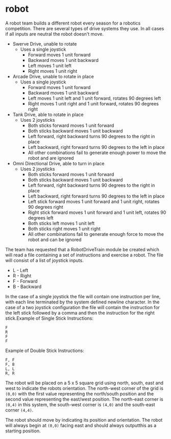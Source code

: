# robot
A robot team builds a different robot every season for a robotics competition. There are several types
of drive systems they use. In all cases if all inputs are neutral the robot doesn't move.
- Swerve Drive, unable to rotate
  - Uses a single joystick
    - Forward moves 1 unit forward
    - Backward moves 1 unit backward
    - Left moves 1 unit left
    - Right moves 1 unit right
- Arcade Drive, unable to rotate in place
  - Uses a single joystick
    - Forward moves 1 unit forward
    - Backward moves 1 unit backward
    - Left moves 1 unit left and 1 unit forward, rotates 90 degrees left
    - Right moves 1 unit right and 1 unit forward, rotates 90 degrees right
- Tank Drive, able to rotate in place
  - Uses 2 joysticks
    - Both sticks forward moves 1 unit forward
    - Both sticks backward moves 1 unit backward
    - Left forward, right backward turns 90 degrees to the right in place
    - Left backward, right forward turns 90 degrees to the left in place
    - All other combinations fail to generate enough power to move the robot and are ignored
- Omni Directional Drive, able to turn in place
  - Uses 2 joysticks
    - Both sticks forward moves 1 unit forward
    - Both sticks backward moves 1 unit backward
    - Left forward, right backward turns 90 degrees to the right in place
    - Left backward, right forward turns 90 degrees to the left in place
    - Left stick forward moves 1 unit forward and 1 unit right, rotates 90 degrees right
    - Right stick forward moves 1 unit forward and 1 unit left, rotates 90 degrees left
    - Both sticks left moves 1 unit left
    - Both sticks right moves 1 unit right
    - All other combinations fail to generate enough force to move the robot and can be ignored
    
The team has requested that a RobotDriveTrain module be created which will read a file containing a
set of instructions and exercise a robot. The file will consist of a list of joystick inputs.
- L - Left
- R - Right
- F - Forward
- B - Backward

In the case of a single joystick the file will contain one instruction per line, with each line terminated by
the system defined newline character. In the case of a two joystick configuration the file will contain
the instruction for the left stick followed by a comma and then the instruction for the right stick.Example of Single Stick Instructions:
```
F
R
F
F
```
Example of Double Stick Instructions:
```
F, F
F, B
L, L
R, R
```

The robot will be placed on a 5 x 5 square grid using north, south, east and west to indicate the robots
orientation. The north-west corner of the grid is `(0,0)` with the first value representing the north/south
position and the second value representing the east/west position. The north-east corner is `(0,4)` in this
system, the south-west corner is `(4,0)` and the south-east corner `(4,4)`.

The robot should move by indicating its position and orientation. 
The robot will always begin at `(0,0)` facing east and should always outputthis as a starting position.
